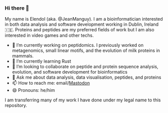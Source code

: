 ### Hi there 👋

My name is Elendol (aka. @JeanManguy). I am a bioinformatician interested in both data analysis and software development working in Dublin, Ireland 🇮🇪. Proteins and peptides are my preferred fields of work but I am also interested in video games and other techs.

- 🦠 I’m currently working on peptidomics. I previously worked on metagenomics, small linear motifs, and the evolution of milk proteins in mammals.
- 🌱 I’m currently learning  Rust
- 👯 I’m looking to collaborate on peptide and protein sequence analysis, evolution, and software development for bioinformatics
- 💬 Ask me about data analysis, data visualisation, peptides, and proteins
- 📫 How to reach me: email/<a rel="me" href="https://hachyderm.io/@Elendol">Mastodon</a>
- 😄 Pronouns: he/him

I am transferring many of my work I have done under my legal name to this repository.
